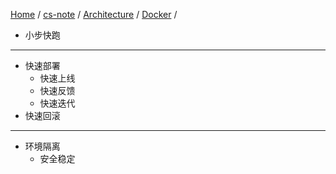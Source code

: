 [Home](https://mengxianbin.github.io) /
[cs-note](https://mengxianbin.github.io/cs-note/content) /
[Architecture](https://mengxianbin.github.io/cs-note/content/Architecture) /
[Docker](https://mengxianbin.github.io/cs-note/content/Architecture/Docker) /

* 小步快跑

---

* 快速部署
    * 快速上线
    * 快速反馈
    * 快速迭代
* 快速回滚

---

* 环境隔离
    * 安全稳定
